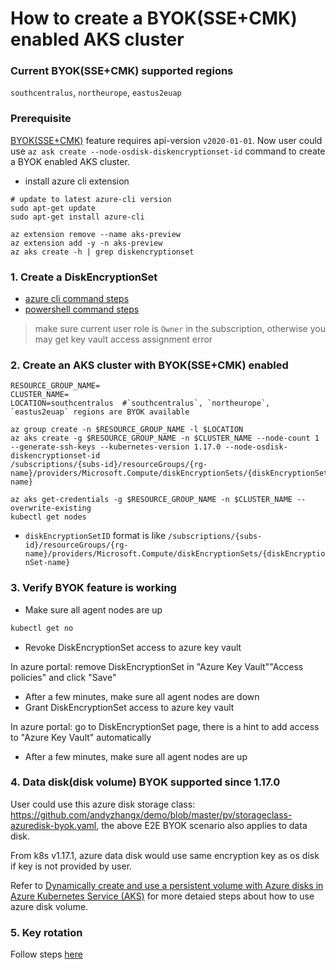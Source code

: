 # How to create a BYOK(SSE+CMK) enabled AKS cluster

### Current BYOK(SSE+CMK)  supported regions
`southcentralus`, `northeurope`, `eastus2euap`

### Prerequisite
[BYOK(SSE+CMK)](https://docs.microsoft.com/en-us/azure/virtual-machines/windows/disk-encryption) feature requires api-version `v2020-01-01`.
Now user could use `az ask create --node-osdisk-diskencryptionset-id` command to create a BYOK enabled AKS cluster.

 - install azure cli extension

```
# update to latest azure-cli version
sudo apt-get update
sudo apt-get install azure-cli

az extension remove --name aks-preview
az extension add -y -n aks-preview
az aks create -h | grep diskencryptionset
```
 
### 1. Create a DiskEncryptionSet
 - [azure cli command steps](https://github.com/andyzhangx/demo/blob/master/aks/byok/create-diskencryptionset.sh#L3-L19)
 - [powershell command steps](https://docs.microsoft.com/en-us/azure/virtual-machines/windows/disk-encryption)
> make sure current user role is `Owner` in the subscription, otherwise you may get key vault access assignment error

### 2. Create an AKS cluster with BYOK(SSE+CMK) enabled
```console
RESOURCE_GROUP_NAME=
CLUSTER_NAME=
LOCATION=southcentralus  #`southcentralus`, `northeurope`, `eastus2euap` regions are BYOK available

az group create -n $RESOURCE_GROUP_NAME -l $LOCATION
az aks create -g $RESOURCE_GROUP_NAME -n $CLUSTER_NAME --node-count 1 --generate-ssh-keys --kubernetes-version 1.17.0 --node-osdisk-diskencryptionset-id 
/subscriptions/{subs-id}/resourceGroups/{rg-name}/providers/Microsoft.Compute/diskEncryptionSets/{diskEncryptionSet-name}

az aks get-credentials -g $RESOURCE_GROUP_NAME -n $CLUSTER_NAME --overwrite-existing
kubectl get nodes
```
 - `diskEncryptionSetID` format is like `/subscriptions/{subs-id}/resourceGroups/{rg-name}/providers/Microsoft.Compute/diskEncryptionSets/{diskEncryptionSet-name}`


### 3. Verify BYOK feature is working
 - Make sure all agent nodes are up
```sh
kubectl get no
```
 - Revoke DiskEncryptionSet access to azure key vault

In azure portal: remove DiskEncryptionSet in "Azure Key Vault"\"Access policies" and click "Save"
 - After a few minutes, make sure all agent nodes are down
 - Grant DiskEncryptionSet access to azure key vault

In azure portal: go to DiskEncryptionSet page, there is a hint to add access to "Azure Key Vault" automatically
 - After a few minutes, make sure all agent nodes are up

### 4. Data disk(disk volume) BYOK supported since 1.17.0
User could use this azure disk storage class: https://github.com/andyzhangx/demo/blob/master/pv/storageclass-azuredisk-byok.yaml, the above E2E BYOK scenario also applies to data disk.

From k8s v1.17.1, azure data disk would use same encryption key as os disk if key is not provided by user.

Refer to [Dynamically create and use a persistent volume with Azure disks in Azure Kubernetes Service (AKS)](https://docs.microsoft.com/en-us/azure/aks/azure-disks-dynamic-pv) for more detaied steps about how to use azure disk volume.

### 5. Key rotation
Follow steps [here](https://github.com/andyzhangx/demo/blob/master/aks/byok/create-diskencryptionset.sh#L21-L27)
